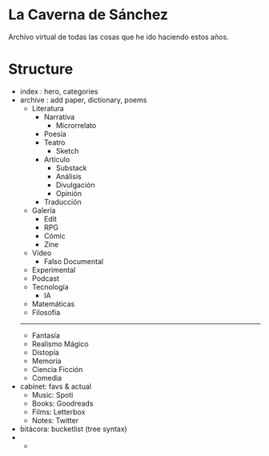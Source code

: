 # La Caverna de Sánchez
Archivo virtual de todas las cosas que he ido haciendo estos años.

# Structure
- index : hero, categories
- archive : add paper, dictionary, poems
    - Literatura
      - Narrativa
        - Microrrelato
      - Poesía
      - Teatro
        - Sketch
      - Artículo
        - Substack
        - Análisis
        - Divulgación
        - Opinión
      - Traducción
    - Galería
      - Edit
      - RPG
      - Cómic
      - Zine
    - Vídeo
      - Falso Documental
    - Experimental
    - Podcast
    - Tecnología
      - IA
    - Matemáticas
    - Filosofía
    ------------------
    - Fantasía
    - Realismo Mágico
    - Distopía
    - Memoria
    - Ciencia Ficción
    - Comedia
- cabinet: favs & actual
  - Music: Spoti
  - Books: Goodreads
  - Films: Letterbox
  - Notes: Twitter
- bitácora: bucketlist (tree syntax)
- *
